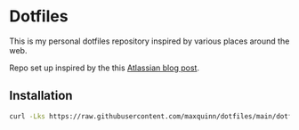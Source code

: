 # Dotfiles

This is my personal dotfiles repository inspired by various places around the web.

Repo set up inspired by the this [Atlassian blog post](https://www.atlassian.com/git/tutorials/dotfiles).

## Installation

```bash
curl -Lks https://raw.githubusercontent.com/maxquinn/dotfiles/main/dotfiles-install.sh | /bin/bash
```
